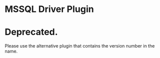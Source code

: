 # MSSQL Driver Plugin

# Deprecated.

Please use the alternative plugin that contains the version number in the name.